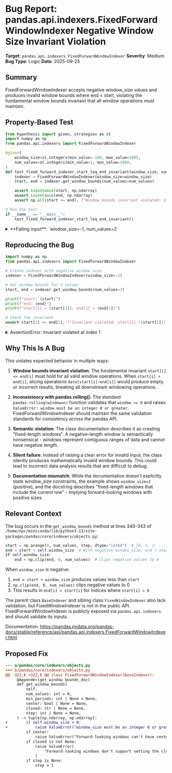# Bug Report: pandas.api.indexers.FixedForwardWindowIndexer Negative Window Size Invariant Violation

**Target**: `pandas.api.indexers.FixedForwardWindowIndexer`
**Severity**: Medium
**Bug Type**: Logic
**Date**: 2025-09-25

## Summary

FixedForwardWindowIndexer accepts negative window_size values and produces invalid window bounds where end < start, violating the fundamental window bounds invariant that all window operations must maintain.

## Property-Based Test

```python
from hypothesis import given, strategies as st
import numpy as np
from pandas.api.indexers import FixedForwardWindowIndexer

@given(
    window_size=st.integers(min_value=-100, max_value=100),
    num_values=st.integers(min_value=1, max_value=100),
)
def test_fixed_forward_indexer_start_leq_end_invariant(window_size, num_values):
    indexer = FixedForwardWindowIndexer(window_size=window_size)
    start, end = indexer.get_window_bounds(num_values=num_values)

    assert isinstance(start, np.ndarray)
    assert isinstance(end, np.ndarray)
    assert np.all(start <= end), f"Window bounds invariant violated: start must be <= end for all indices"

# Run the test
if __name__ == "__main__":
    test_fixed_forward_indexer_start_leq_end_invariant()
```

<details>

<summary>
**Failing input**: `window_size=-1, num_values=2`
</summary>
```
Traceback (most recent call last):
  File "/home/npc/pbt/agentic-pbt/worker_/9/hypo.py", line 19, in <module>
    test_fixed_forward_indexer_start_leq_end_invariant()
    ~~~~~~~~~~~~~~~~~~~~~~~~~~~~~~~~~~~~~~~~~~~~~~~~~~^^
  File "/home/npc/pbt/agentic-pbt/worker_/9/hypo.py", line 6, in test_fixed_forward_indexer_start_leq_end_invariant
    window_size=st.integers(min_value=-100, max_value=100),
               ^^^
  File "/home/npc/miniconda/lib/python3.13/site-packages/hypothesis/core.py", line 2124, in wrapped_test
    raise the_error_hypothesis_found
  File "/home/npc/pbt/agentic-pbt/worker_/9/hypo.py", line 15, in test_fixed_forward_indexer_start_leq_end_invariant
    assert np.all(start <= end), f"Window bounds invariant violated: start must be <= end for all indices"
           ~~~~~~^^^^^^^^^^^^^^
AssertionError: Window bounds invariant violated: start must be <= end for all indices
Falsifying example: test_fixed_forward_indexer_start_leq_end_invariant(
    window_size=-1,
    num_values=2,
)
```
</details>

## Reproducing the Bug

```python
import numpy as np
from pandas.api.indexers import FixedForwardWindowIndexer

# Create indexer with negative window size
indexer = FixedForwardWindowIndexer(window_size=-1)

# Get window bounds for 2 values
start, end = indexer.get_window_bounds(num_values=2)

print(f"start: {start}")
print(f"end: {end}")
print(f"start[1] = {start[1]}, end[1] = {end[1]}")

# Check the invariant
assert start[1] <= end[1], f"Invariant violated: start[1] ({start[1]}) > end[1] ({end[1]})"
```

<details>

<summary>
AssertionError: Invariant violated at index 1
</summary>
```
start: [0 1]
end: [0 0]
start[1] = 1, end[1] = 0
Traceback (most recent call last):
  File "/home/npc/pbt/agentic-pbt/worker_/9/repo.py", line 15, in <module>
    assert start[1] <= end[1], f"Invariant violated: start[1] ({start[1]}) > end[1] ({end[1]})"
           ^^^^^^^^^^^^^^^^^^
AssertionError: Invariant violated: start[1] (1) > end[1] (0)
```
</details>

## Why This Is A Bug

This violates expected behavior in multiple ways:

1. **Window bounds invariant violation**: The fundamental invariant `start[i] <= end[i]` must hold for all valid window operations. When `start[i] > end[i]`, slicing operations `data[start[i]:end[i]]` would produce empty or incorrect results, breaking all downstream windowing operations.

2. **Inconsistency with pandas.rolling()**: The standard `pandas.rolling(window=n)` function validates that `window >= 0` and raises `ValueError: window must be an integer 0 or greater`. FixedForwardWindowIndexer should maintain the same validation standards for consistency across the pandas API.

3. **Semantic violation**: The class documentation describes it as creating "fixed-length windows". A negative-length window is semantically nonsensical - windows represent contiguous ranges of data and cannot have negative length.

4. **Silent failure**: Instead of raising a clear error for invalid input, the class silently produces mathematically invalid window bounds. This could lead to incorrect data analysis results that are difficult to debug.

5. **Documentation mismatch**: While the documentation doesn't explicitly state window_size constraints, the example shows `window_size=2` (positive), and the docstring describes "fixed-length windows that include the current row" - implying forward-looking windows with positive sizes.

## Relevant Context

The bug occurs in the `get_window_bounds` method at lines 340-343 of `/home/npc/miniconda/lib/python3.13/site-packages/pandas/core/indexers/objects.py`:

```python
start = np.arange(0, num_values, step, dtype="int64")  # [0, 1, 2, ...]
end = start + self.window_size  # With negative window_size, end < start
if self.window_size:
    end = np.clip(end, 0, num_values)  # Clips negative values to 0
```

When `window_size` is negative:
1. `end = start + window_size` produces values less than `start`
2. `np.clip(end, 0, num_values)` clips negative values to 0
3. This results in `end[i] < start[i]` for indices where `start[i] > 0`

The parent class `BaseIndexer` and sibling class `FixedWindowIndexer` also lack validation, but FixedWindowIndexer is not in the public API. FixedForwardWindowIndexer is publicly exposed via `pandas.api.indexers` and should validate its inputs.

Documentation: https://pandas.pydata.org/pandas-docs/stable/reference/api/pandas.api.indexers.FixedForwardWindowIndexer.html

## Proposed Fix

```diff
--- a/pandas/core/indexers/objects.py
+++ b/pandas/core/indexers/objects.py
@@ -322,6 +322,8 @@ class FixedForwardWindowIndexer(BaseIndexer):
     @Appender(get_window_bounds_doc)
     def get_window_bounds(
         self,
         num_values: int = 0,
         min_periods: int | None = None,
         center: bool | None = None,
         closed: str | None = None,
         step: int | None = None,
     ) -> tuple[np.ndarray, np.ndarray]:
+        if self.window_size < 0:
+            raise ValueError("window_size must be an integer 0 or greater")
         if center:
             raise ValueError("Forward-looking windows can't have center=True")
         if closed is not None:
             raise ValueError(
                 "Forward-looking windows don't support setting the closed argument"
             )
         if step is None:
             step = 1
```